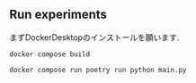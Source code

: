 ## Run experiments
まずDockerDesktopのインストールを願います.
```
docker compose build
```
```
docker compose run poetry run python main.py
```

